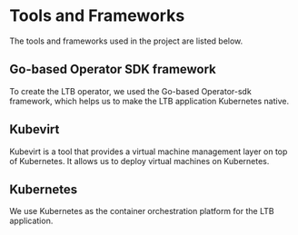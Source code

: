 # Tools and Frameworks

The tools and frameworks used in the project are listed below.

## Go-based Operator SDK framework

To create the LTB operator, we used the Go-based Operator-sdk framework, which helps us to make the LTB application Kubernetes native.

## Kubevirt

Kubevirt is a tool that provides a virtual machine management layer on top of Kubernetes. It allows us to deploy virtual machines on Kubernetes.

## Kubernetes

We use Kubernetes as the container orchestration platform for the LTB application.
